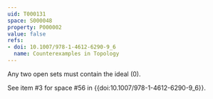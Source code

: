 ```yaml
---
uid: T000131
space: S000048
property: P000002
value: false
refs:
- doi: 10.1007/978-1-4612-6290-9_6
  name: Counterexamples in Topology
---
```


Any two open sets must contain the ideal $(0)$.

See item #3 for space #56 in {{doi:10.1007/978-1-4612-6290-9_6}}.
